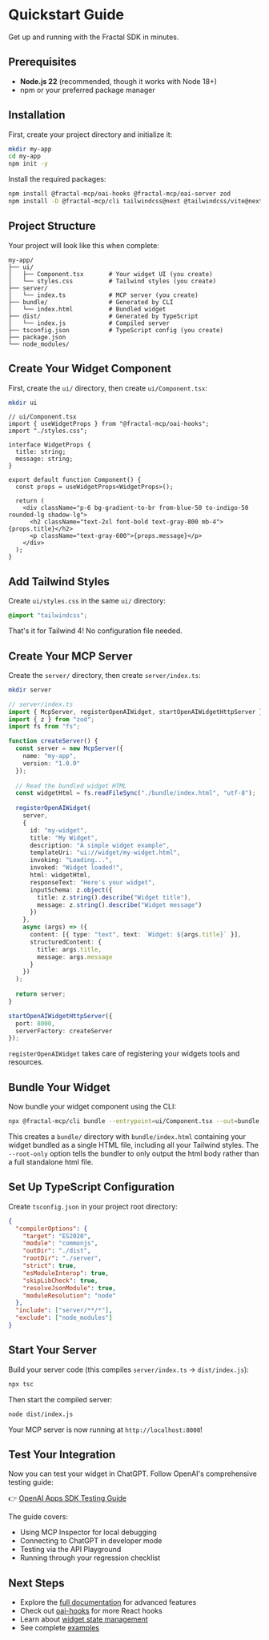 # Quickstart Guide

Get up and running with the Fractal SDK in minutes.

## Prerequisites

- **Node.js 22** (recommended, though it works with Node 18+)
- npm or your preferred package manager

## Installation

First, create your project directory and initialize it:

```bash
mkdir my-app
cd my-app
npm init -y
```

Install the required packages:

```bash
npm install @fractal-mcp/oai-hooks @fractal-mcp/oai-server zod
npm install -D @fractal-mcp/cli tailwindcss@next @tailwindcss/vite@next
```

## Project Structure

Your project will look like this when complete:

```
my-app/
├── ui/
│   ├── Component.tsx       # Your widget UI (you create)
│   └── styles.css          # Tailwind styles (you create)
├── server/
│   └── index.ts            # MCP server (you create)
├── bundle/                 # Generated by CLI
│   └── index.html          # Bundled widget
├── dist/                   # Generated by TypeScript
│   └── index.js            # Compiled server
├── tsconfig.json           # TypeScript config (you create)
├── package.json
└── node_modules/
```

## Create Your Widget Component

First, create the `ui/` directory, then create `ui/Component.tsx`:

```bash
mkdir ui
```

```tsx
// ui/Component.tsx
import { useWidgetProps } from "@fractal-mcp/oai-hooks";
import "./styles.css";

interface WidgetProps {
  title: string;
  message: string;
}

export default function Component() {
  const props = useWidgetProps<WidgetProps>();
  
  return (
    <div className="p-6 bg-gradient-to-br from-blue-50 to-indigo-50 rounded-lg shadow-lg">
      <h2 className="text-2xl font-bold text-gray-800 mb-4">{props.title}</h2>
      <p className="text-gray-600">{props.message}</p>
    </div>
  );
}
```

## Add Tailwind Styles

Create `ui/styles.css` in the same `ui/` directory:

```css
@import "tailwindcss";
```

That's it for Tailwind 4! No configuration file needed.

## Create Your MCP Server

Create the `server/` directory, then create `server/index.ts`:

```bash
mkdir server
```

```typescript
// server/index.ts
import { McpServer, registerOpenAIWidget, startOpenAIWidgetHttpServer } from "@fractal-mcp/oai-server";
import { z } from "zod";
import fs from "fs";

function createServer() {
  const server = new McpServer({ 
    name: "my-app", 
    version: "1.0.0" 
  });
  
  // Read the bundled widget HTML
  const widgetHtml = fs.readFileSync("./bundle/index.html", "utf-8");
  
  registerOpenAIWidget(
    server,
    {
      id: "my-widget",
      title: "My Widget",
      description: "A simple widget example",
      templateUri: "ui://widget/my-widget.html",
      invoking: "Loading...",
      invoked: "Widget loaded!",
      html: widgetHtml,
      responseText: "Here's your widget",
      inputSchema: z.object({
        title: z.string().describe("Widget title"),
        message: z.string().describe("Widget message")
      })
    },
    async (args) => ({
      content: [{ type: "text", text: `Widget: ${args.title}` }],
      structuredContent: { 
        title: args.title,
        message: args.message
      }
    })
  );
  
  return server;
}

startOpenAIWidgetHttpServer({
  port: 8000,
  serverFactory: createServer
});
```

`registerOpenAIWidget` takes care of registering your widgets tools and resources.

## Bundle Your Widget

Now bundle your widget component using the CLI:

```bash
npx @fractal-mcp/cli bundle --entrypoint=ui/Component.tsx --out=bundle --root-only --inline-js --inline-css
```

This creates a `bundle/` directory with `bundle/index.html` containing your widget bundled as a single HTML file, including all your Tailwind styles. The `--root-only` option tells the bundler to only output the html body rather than a full standalone html file.

## Set Up TypeScript Configuration

Create `tsconfig.json` in your project root directory:

```json
{
  "compilerOptions": {
    "target": "ES2020",
    "module": "commonjs",
    "outDir": "./dist",
    "rootDir": "./server",
    "strict": true,
    "esModuleInterop": true,
    "skipLibCheck": true,
    "resolveJsonModule": true,
    "moduleResolution": "node"
  },
  "include": ["server/**/*"],
  "exclude": ["node_modules"]
}
```

## Start Your Server

Build your server code (this compiles `server/index.ts` → `dist/index.js`):

```bash
npx tsc
```

Then start the compiled server:

```bash
node dist/index.js
```

Your MCP server is now running at `http://localhost:8000`!

## Test Your Integration

Now you can test your widget in ChatGPT. Follow OpenAI's comprehensive testing guide:

👉 [OpenAI Apps SDK Testing Guide](https://developers.openai.com/apps-sdk/deploy/testing)

The guide covers:
- Using MCP Inspector for local debugging
- Connecting to ChatGPT in developer mode
- Testing via the API Playground
- Running through your regression checklist

## Next Steps

- Explore the [full documentation](../README.md) for advanced features
- Check out [oai-hooks](../packages/oai-hooks/README.md) for more React hooks
- Learn about [widget state management](../packages/oai-hooks/README.md#usewidgetstate)
- See complete [examples](../apps/examples)

